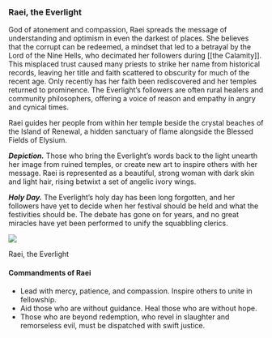 ### Raei, the Everlight

God of atonement and compassion, Raei spreads the message of understanding and optimism in even the darkest of places. She believes that the corrupt can be redeemed, a mindset that led to a betrayal by the Lord of the Nine Hells, who decimated her followers during [[the Calamity]]. This misplaced trust caused many priests to strike her name from historical records, leaving her title and faith scattered to obscurity for much of the recent age. Only recently has her faith been rediscovered and her temples returned to prominence. The Everlight’s followers are often rural healers and community philosophers, offering a voice of reason and empathy in angry and cynical times.

Raei guides her people from within her temple beside the crystal beaches of the Island of Renewal, a hidden sanctuary of flame alongside the Blessed Fields of Elysium.

**_Depiction._** Those who bring the Everlight’s words back to the light unearth her image from ruined temples, or create new art to inspire others with her message. Raei is represented as a beautiful, strong woman with dark skin and light hair, rising betwixt a set of angelic ivory wings.

**_Holy Day._** The Everlight’s holy day has been long forgotten, and her followers have yet to decide when her festival should be held and what the festivities should be. The debate has gone on for years, and no great miracles have yet been performed to unify the squabbling clerics.

[![](https://media.dndbeyond.com/compendium-images/egtw/yDOyqyOocErRgYJK/01-14.png)](https://media.dndbeyond.com/compendium-images/egtw/yDOyqyOocErRgYJK/01-14.png)

Raei, the Everlight

#### Commandments of Raei

-   Lead with mercy, patience, and compassion. Inspire others to unite in fellowship.
-   Aid those who are without guidance. Heal those who are without hope.
-   Those who are beyond redemption, who revel in slaughter and remorseless evil, must be dispatched with swift justice.